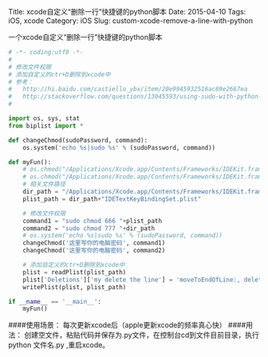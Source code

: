 Title: xcode自定义“删除一行”快捷键的python脚本
Date: 2015-04-10
Tags: iOS, xcode
Category: iOS
Slug: custom-xcode-remove-a-line-with-python

一个xcode自定义“删除一行”快捷键的python脚本

```python
# -*- coding:utf8 -*-
#
# 修改文件权限
# 添加自定义的ctr+D删除到xcode中
# 参考：
#   http://hi.baidu.com/castiello_ybx/item/20e9945932516ac89e2667ea
#   http://stackoverflow.com/questions/13045593/using-sudo-with-python-script
#

import os, sys, stat
from biplist import *

def changeChmod(sudoPassword, command):
    os.system('echo %s|sudo %s' % (sudoPassword, command))

def myFun():
    # os.chmod("/Applications/Xcode.app/Contents/Frameworks/IDEKit.framework/Resources/", stat.S_IRWXU)
    # os.chmod("/Applications/Xcode.app/Contents/Frameworks/IDEKit.framework/Resources/IDETextKeyBindingSet.plist", stat.S_IRWXU)
    # 相关文件路径
    dir_path = "/Applications/Xcode.app/Contents/Frameworks/IDEKit.framework/Resources/"
    plist_path = dir_path+"IDETextKeyBindingSet.plist"

    # 修改文件权限
    command1 = "sudo chmod 666 "+plist_path
    command2 = "sudo chmod 777 "+dir_path
    # os.system('echo %s|sudo %s' % (sudoPassword, command))
    changeChmod('这里写你的电脑密码', command1)
    changeChmod('这里写你的电脑密码', command2)

    # 添加自定义的ctr+D删除到xcode中
    plist = readPlist(plist_path)
    plist['Deletions']['my delete the line'] = 'moveToEndOfLine:, deleteToBeginningOfLine:, deleteToEndOfParagraph:'
    writePlist(plist, plist_path)

if __name__ == '__main__':
    myFun()

```

####使用场景：
每次更新xcode后（apple更新xcode的频率真心快）
####用法：
创建空文件，粘贴代码并保存为.py文件，在控制台cd到文件目前目录，执行 python 文件名.py ,重启xcode。
